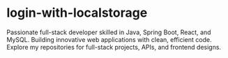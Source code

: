 # login-with-localstorage
Passionate full-stack developer skilled in Java, Spring Boot, React, and MySQL. Building innovative web applications with clean, efficient code. Explore my repositories for full-stack projects, APIs, and frontend designs.
